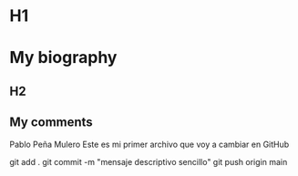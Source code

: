 # H1
# My biography

## H2
## My comments

Pablo Peña Mulero
Este es mi primer archivo que voy a cambiar en GitHub


git add .
git commit -m "mensaje descriptivo sencillo"
git push origin main